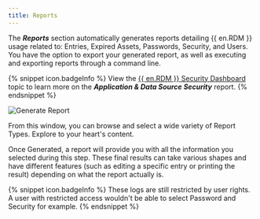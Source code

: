 ```yaml
---
title: Reports
---
```

The ***Reports*** section automatically generates reports detailing {{ en.RDM }} usage related to: Entries, Expired Assets, Passwords, Security, and Users. You have the option to export your generated report, as well as executing and exporting reports through a command line. 

{% snippet icon.badgeInfo %} 
View the [{{ en.RDM }} Security Dashboard](/kb/remote-desktop-manager/knowledge-base/rdm-security-dashboard/) topic to learn more on the ***Application & Data Source Security*** report. 
{% endsnippet %}
 
![Generate Report](/img/en/rdm/windows/clip10335.png) 

From this window, you can browse and select a wide variety of Report Types. Explore to your heart's content.  

Once Generated, a report will provide you with all the information you selected during this step. These final results can take various shapes and have different features (such as editing a specific entry or printing the result) depending on what the report actually is.  

{% snippet icon.badgeInfo %} 
These logs are still restricted by user rights. A user with restricted access wouldn't be able to select Password and Security for example. 
{% endsnippet %}
 


